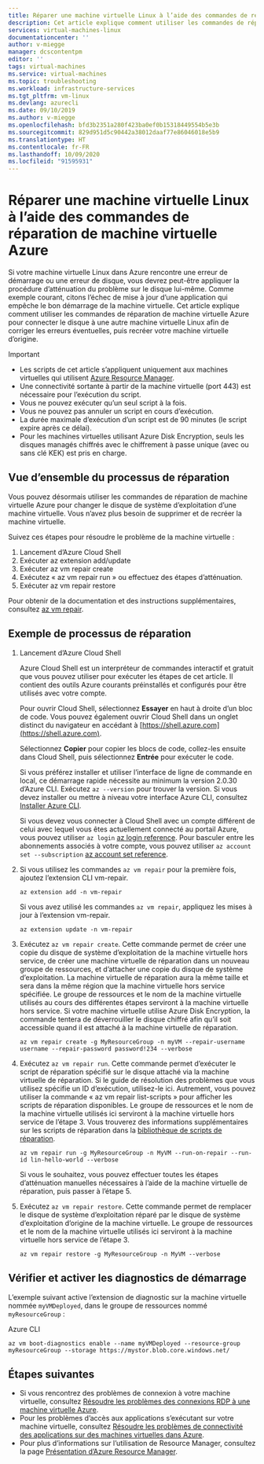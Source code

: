 ```yaml
---
title: Réparer une machine virtuelle Linux à l’aide des commandes de réparation de machine virtuelle Azure | Microsoft Docs
description: Cet article explique comment utiliser les commandes de réparation de machine virtuelle Azure pour connecter le disque à une autre machine virtuelle Linux afin de corriger les erreurs éventuelles, puis recréer votre machine virtuelle d’origine.
services: virtual-machines-linux
documentationcenter: ''
author: v-miegge
manager: dcscontentpm
editor: ''
tags: virtual-machines
ms.service: virtual-machines
ms.topic: troubleshooting
ms.workload: infrastructure-services
ms.tgt_pltfrm: vm-linux
ms.devlang: azurecli
ms.date: 09/10/2019
ms.author: v-miegge
ms.openlocfilehash: bfd3b2351a280f423ba0ef0b15318449554b5e3b
ms.sourcegitcommit: 829d951d5c90442a38012daaf77e86046018e5b9
ms.translationtype: HT
ms.contentlocale: fr-FR
ms.lasthandoff: 10/09/2020
ms.locfileid: "91595931"
---
```

# <a name="repair-a-linux-vm-by-using-the-azure-virtual-machine-repair-commands"></a>Réparer une machine virtuelle Linux à l’aide des commandes de réparation de machine virtuelle Azure

Si votre machine virtuelle Linux dans Azure rencontre une erreur de démarrage ou une erreur de disque, vous devrez peut-être appliquer la procédure d’atténuation du problème sur le disque lui-même. Comme exemple courant, citons l’échec de mise à jour d’une application qui empêche le bon démarrage de la machine virtuelle. Cet article explique comment utiliser les commandes de réparation de machine virtuelle Azure pour connecter le disque à une autre machine virtuelle Linux afin de corriger les erreurs éventuelles, puis recréer votre machine virtuelle d’origine.

> [!IMPORTANT]
> * Les scripts de cet article s’appliquent uniquement aux machines virtuelles qui utilisent [Azure Resource Manager](../../azure-resource-manager/management/overview.md).
> * Une connectivité sortante à partir de la machine virtuelle (port 443) est nécessaire pour l’exécution du script.
> * Vous ne pouvez exécuter qu’un seul script à la fois.
> * Vous ne pouvez pas annuler un script en cours d’exécution.
> * La durée maximale d’exécution d’un script est de 90 minutes (le script expire après ce délai).
> * Pour les machines virtuelles utilisant Azure Disk Encryption, seuls les disques managés chiffrés avec le chiffrement à passe unique (avec ou sans clé KEK) est pris en charge.

## <a name="repair-process-overview"></a>Vue d’ensemble du processus de réparation

Vous pouvez désormais utiliser les commandes de réparation de machine virtuelle Azure pour changer le disque de système d’exploitation d’une machine virtuelle. Vous n’avez plus besoin de supprimer et de recréer la machine virtuelle.

Suivez ces étapes pour résoudre le problème de la machine virtuelle :

1. Lancement d’Azure Cloud Shell
2. Exécuter az extension add/update
3. Exécuter az vm repair create
4. Exécutez « az vm repair run » ou effectuez des étapes d’atténuation.
5. Exécuter az vm repair restore

Pour obtenir de la documentation et des instructions supplémentaires, consultez [az vm repair](/cli/azure/ext/vm-repair/vm/repair).

## <a name="repair-process-example"></a>Exemple de processus de réparation

1. Lancement d’Azure Cloud Shell

   Azure Cloud Shell est un interpréteur de commandes interactif et gratuit que vous pouvez utiliser pour exécuter les étapes de cet article. Il contient des outils Azure courants préinstallés et configurés pour être utilisés avec votre compte.

   Pour ouvrir Cloud Shell, sélectionnez **Essayer** en haut à droite d’un bloc de code. Vous pouvez également ouvrir Cloud Shell dans un onglet distinct du navigateur en accédant à [https://shell.azure.com](https://shell.azure.com).

   Sélectionnez **Copier** pour copier les blocs de code, collez-les ensuite dans Cloud Shell, puis sélectionnez **Entrée** pour exécuter le code.

   Si vous préférez installer et utiliser l’interface de ligne de commande en local, ce démarrage rapide nécessite au minimum la version 2.0.30 d’Azure CLI. Exécutez ``az --version`` pour trouver la version. Si vous devez installer ou mettre à niveau votre interface Azure CLI, consultez [Installer Azure CLI](/cli/azure/install-azure-cli).
   
   Si vous devez vous connecter à Cloud Shell avec un compte différent de celui avec lequel vous êtes actuellement connecté au portail Azure, vous pouvez utiliser ``az login`` [az login reference](/cli/azure/reference-index?view=azure-cli-latest#az-login&preserve-view=true).  Pour basculer entre les abonnements associés à votre compte, vous pouvez utiliser ``az account set --subscription`` [az account set reference](/cli/azure/account?view=azure-cli-latest#az-account-set&preserve-view=true).

2. Si vous utilisez les commandes `az vm repair` pour la première fois, ajoutez l’extension CLI vm-repair.

   ```azurecli-interactive
   az extension add -n vm-repair
   ```

   Si vous avez utilisé les commandes `az vm repair`, appliquez les mises à jour à l’extension vm-repair.

   ```azurecli-interactive
   az extension update -n vm-repair
   ```

3. Exécutez `az vm repair create`. Cette commande permet de créer une copie du disque de système d’exploitation de la machine virtuelle hors service, de créer une machine virtuelle de réparation dans un nouveau groupe de ressources, et d’attacher une copie du disque de système d’exploitation.  La machine virtuelle de réparation aura la même taille et sera dans la même région que la machine virtuelle hors service spécifiée. Le groupe de ressources et le nom de la machine virtuelle utilisés au cours des différentes étapes serviront à la machine virtuelle hors service. Si votre machine virtuelle utilise Azure Disk Encryption, la commande tentera de déverrouiller le disque chiffré afin qu’il soit accessible quand il est attaché à la machine virtuelle de réparation.

   ```azurecli-interactive
   az vm repair create -g MyResourceGroup -n myVM --repair-username username --repair-password password!234 --verbose
   ```

4. Exécutez `az vm repair run`. Cette commande permet d’exécuter le script de réparation spécifié sur le disque attaché via la machine virtuelle de réparation. Si le guide de résolution des problèmes que vous utilisez spécifie un ID d’exécution, utilisez-le ici. Autrement, vous pouvez utiliser la commande « az vm repair list-scripts » pour afficher les scripts de réparation disponibles. Le groupe de ressources et le nom de la machine virtuelle utilisés ici serviront à la machine virtuelle hors service de l’étape 3. Vous trouverez des informations supplémentaires sur les scripts de réparation dans la [bibliothèque de scripts de réparation](https://github.com/Azure/repair-script-library).

   ```azurecli-interactive
   az vm repair run -g MyResourceGroup -n MyVM --run-on-repair --run-id lin-hello-world --verbose
   ```

   Si vous le souhaitez, vous pouvez effectuer toutes les étapes d’atténuation manuelles nécessaires à l’aide de la machine virtuelle de réparation, puis passer à l’étape 5.

5. Exécutez `az vm repair restore`. Cette commande permet de remplacer le disque de système d’exploitation réparé par le disque de système d’exploitation d’origine de la machine virtuelle. Le groupe de ressources et le nom de la machine virtuelle utilisés ici serviront à la machine virtuelle hors service de l’étape 3.

   ```azurecli-interactive
   az vm repair restore -g MyResourceGroup -n MyVM --verbose
   ```

## <a name="verify-and-enable-boot-diagnostics"></a>Vérifier et activer les diagnostics de démarrage

L’exemple suivant active l’extension de diagnostic sur la machine virtuelle nommée ``myVMDeployed``, dans le groupe de ressources nommé ``myResourceGroup`` :

Azure CLI

```azurecli-interactive
az vm boot-diagnostics enable --name myVMDeployed --resource-group myResourceGroup --storage https://mystor.blob.core.windows.net/
```

## <a name="next-steps"></a>Étapes suivantes

* Si vous rencontrez des problèmes de connexion à votre machine virtuelle, consultez [Résoudre les problèmes des connexions RDP à une machine virtuelle Azure](./troubleshoot-rdp-connection.md).
* Pour les problèmes d’accès aux applications s’exécutant sur votre machine virtuelle, consultez [Résoudre les problèmes de connectivité des applications sur des machines virtuelles dans Azure](./troubleshoot-app-connection.md).
* Pour plus d’informations sur l’utilisation de Resource Manager, consultez la page [Présentation d’Azure Resource Manager](../../azure-resource-manager/management/overview.md).
